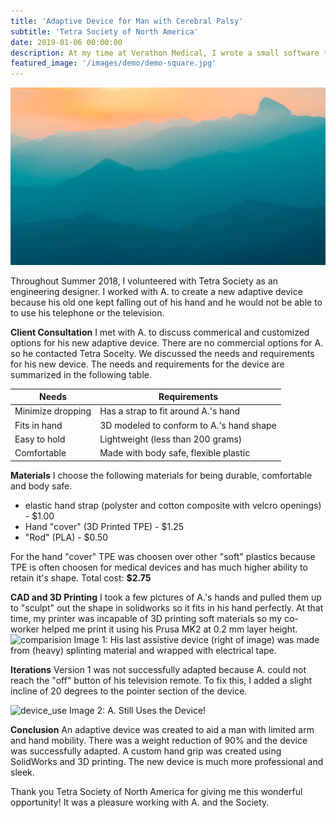 ```yaml
---
title: 'Adaptive Device for Man with Cerebral Palsy'
subtitle: 'Tetra Society of North America'
date: 2019-01-06 00:00:00
description: At my time at Verathon Medical, I wrote a small software that 'grades' images.  The software was run with images from multiple video laryngoscope/broncoscopes to determine a benchmark for image quality.
featured_image: '/images/demo/demo-square.jpg'
---
```


![](/images/demo/demo-landscape.jpg)

Throughout Summer 2018, I volunteered with Tetra Society as an engineering designer. I worked with A. to create a new adaptive device because his old one kept falling out of his hand and he would not be able to to use his telephone or the television.

**Client Consultation**
I met with A. to discuss commerical and customized options for his new adaptive device.  There are no commercial options for A. so he contacted Tetra Soceity.  We discussed the needs and requirements for his new device.  The needs and requirements for the device are summarized in the following table.  

|**Needs**          | **Requirements**                         |
|-------------------|------------------------------------------|
| Minimize dropping | Has a strap to fit around A.'s hand      |
| Fits in hand      | 3D modeled to conform to A.'s hand shape |
| Easy to hold      | Lightweight (less than 200 grams)        |
| Comfortable       | Made with body safe, flexible plastic    |

**Materials** 
I choose the following materials for being durable, comfortable and body safe.
- elastic hand strap (polyster and cotton composite with velcro openings) - $1.00
- Hand "cover" (3D Printed TPE) - $1.25
- "Rod" (PLA) - $0.50

For the hand "cover" TPE was choosen over other "soft" plastics because TPE is often choosen for medical devices and has much higher ability to retain it's shape.  Total cost: **$2.75**

**CAD and 3D Printing**
I took a few pictures of A.'s hands and pulled them up to "sculpt" out the shape in solidworks so it fits in his hand perfectly.  At that time, my printer was incapable of 3D printing soft materials so my co-worker helped me print it using his Prusa MK2 at 0.2 mm layer height.
<img src="https://i.imgur.com/x3NPI5w.jpg" alt="comparision" style="width:400px;"/>
Image 1: His last assistive device (right of image) was made from (heavy) splinting material and wrapped with electrical tape.

**Iterations**
Version 1 was not successfully adapted because A. could not reach the "off" button of his television remote.  To fix this, I added a slight incline of 20 degrees to the pointer section of the device.  

![device_use](https://i.imgur.com/3UYbC9x.gif)
Image 2: A. Still Uses the Device! 

**Conclusion**
An adaptive device was created to aid a man with limited arm and hand mobility.  There was a weight reduction of 90% and the device was successfully adapted.  A custom hand grip was created using SolidWorks and 3D printing.  The new device is much more professional and sleek. 

Thank you Tetra Society of North America for giving me this wonderful opportunity! It was a pleasure working with A. and the Society.  
